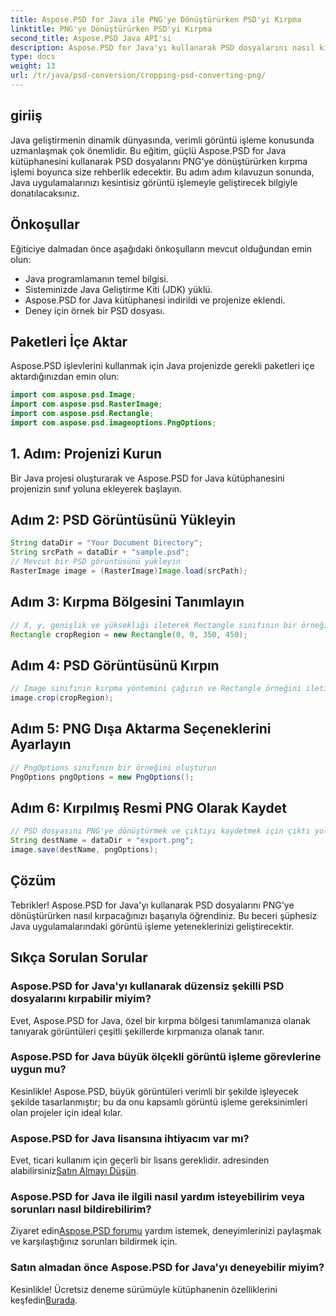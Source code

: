 ```yaml
---
title: Aspose.PSD for Java ile PNG'ye Dönüştürürken PSD'yi Kırpma
linktitle: PNG'ye Dönüştürürken PSD'yi Kırpma
second_title: Aspose.PSD Java API'si
description: Aspose.PSD for Java'yı kullanarak PSD dosyalarını nasıl kırpacağınızı ve bunları PNG'ye nasıl dönüştüreceğinizi öğrenin. Verimli görüntü işlemeyle Java uygulamalarınızı geliştirin.
type: docs
weight: 13
url: /tr/java/psd-conversion/cropping-psd-converting-png/
---
```

## giriiş
Java geliştirmenin dinamik dünyasında, verimli görüntü işleme konusunda uzmanlaşmak çok önemlidir. Bu eğitim, güçlü Aspose.PSD for Java kütüphanesini kullanarak PSD dosyalarını PNG'ye dönüştürürken kırpma işlemi boyunca size rehberlik edecektir. Bu adım adım kılavuzun sonunda, Java uygulamalarınızı kesintisiz görüntü işlemeyle geliştirecek bilgiyle donatılacaksınız.
## Önkoşullar
Eğiticiye dalmadan önce aşağıdaki önkoşulların mevcut olduğundan emin olun:
- Java programlamanın temel bilgisi.
- Sisteminizde Java Geliştirme Kiti (JDK) yüklü.
- Aspose.PSD for Java kütüphanesi indirildi ve projenize eklendi.
- Deney için örnek bir PSD dosyası.
## Paketleri İçe Aktar
Aspose.PSD işlevlerini kullanmak için Java projenizde gerekli paketleri içe aktardığınızdan emin olun:
```java
import com.aspose.psd.Image;
import com.aspose.psd.RasterImage;
import com.aspose.psd.Rectangle;
import com.aspose.psd.imageoptions.PngOptions;
```
## 1. Adım: Projenizi Kurun
Bir Java projesi oluşturarak ve Aspose.PSD for Java kütüphanesini projenizin sınıf yoluna ekleyerek başlayın.
## Adım 2: PSD Görüntüsünü Yükleyin
```java
String dataDir = "Your Document Directory";
String srcPath = dataDir + "sample.psd";
// Mevcut bir PSD görüntüsünü yükleyin
RasterImage image = (RasterImage)Image.load(srcPath);
```
## Adım 3: Kırpma Bölgesini Tanımlayın
```java
// X, y, genişlik ve yüksekliği ileterek Rectangle sınıfının bir örneğini oluşturun
Rectangle cropRegion = new Rectangle(0, 0, 350, 450);
```
## Adım 4: PSD Görüntüsünü Kırpın
```java
// Image sınıfının kırpma yöntemini çağırın ve Rectangle örneğini iletin
image.crop(cropRegion);
```
## Adım 5: PNG Dışa Aktarma Seçeneklerini Ayarlayın
```java
// PngOptions sınıfının bir örneğini oluşturun
PngOptions pngOptions = new PngOptions();
```
## Adım 6: Kırpılmış Resmi PNG Olarak Kaydet
```java
// PSD dosyasını PNG'ye dönüştürmek ve çıktıyı kaydetmek için çıktı yolunu ve PngOptions'ı sağlayın
String destName = dataDir + "export.png";
image.save(destName, pngOptions);
```
## Çözüm
Tebrikler! Aspose.PSD for Java'yı kullanarak PSD dosyalarını PNG'ye dönüştürürken nasıl kırpacağınızı başarıyla öğrendiniz. Bu beceri şüphesiz Java uygulamalarındaki görüntü işleme yeteneklerinizi geliştirecektir.
## Sıkça Sorulan Sorular
### Aspose.PSD for Java'yı kullanarak düzensiz şekilli PSD dosyalarını kırpabilir miyim?
Evet, Aspose.PSD for Java, özel bir kırpma bölgesi tanımlamanıza olanak tanıyarak görüntüleri çeşitli şekillerde kırpmanıza olanak tanır.
### Aspose.PSD for Java büyük ölçekli görüntü işleme görevlerine uygun mu?
Kesinlikle! Aspose.PSD, büyük görüntüleri verimli bir şekilde işleyecek şekilde tasarlanmıştır; bu da onu kapsamlı görüntü işleme gereksinimleri olan projeler için ideal kılar.
### Aspose.PSD for Java lisansına ihtiyacım var mı?
 Evet, ticari kullanım için geçerli bir lisans gereklidir. adresinden alabilirsiniz[Satın Almayı Düşün](https://purchase.aspose.com/buy).
### Aspose.PSD for Java ile ilgili nasıl yardım isteyebilirim veya sorunları nasıl bildirebilirim?
 Ziyaret edin[Aspose.PSD forumu](https://forum.aspose.com/c/psd/34) yardım istemek, deneyimlerinizi paylaşmak ve karşılaştığınız sorunları bildirmek için.
### Satın almadan önce Aspose.PSD for Java'yı deneyebilir miyim?
 Kesinlikle! Ücretsiz deneme sürümüyle kütüphanenin özelliklerini keşfedin[Burada](https://releases.aspose.com/).